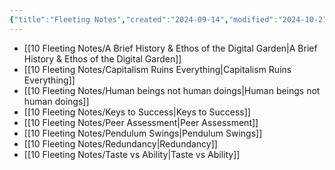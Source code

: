 ```yaml
---
{"title":"Fleeting Notes","created":"2024-09-14","modified":"2024-10-21","dg-publish":true,"dg-permalink":"fleeting-notes","dg-hide-backlinks":true,"permalink":"/fleeting-notes/","dgPassFrontmatter":true,"updated":"2024-10-21"}
---
```




- [[10 Fleeting Notes/A Brief History & Ethos of the Digital Garden\|A Brief History & Ethos of the Digital Garden]]
- [[10 Fleeting Notes/Capitalism Ruins Everything\|Capitalism Ruins Everything]]
- [[10 Fleeting Notes/Human beings not human doings\|Human beings not human doings]]
- [[10 Fleeting Notes/Keys to Success\|Keys to Success]]
- [[10 Fleeting Notes/Peer Assessment\|Peer Assessment]]
- [[10 Fleeting Notes/Pendulum Swings\|Pendulum Swings]]
- [[10 Fleeting Notes/Redundancy\|Redundancy]]
- [[10 Fleeting Notes/Taste vs Ability\|Taste vs Ability]]


